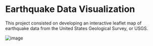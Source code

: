 # Earthquake Data Visualization

This project consisted on developing an interactive leaflet map of earthquake data from the United States Geological Survey, or USGS.  



![image](https://user-images.githubusercontent.com/115383317/222289700-e0d8eb35-1e84-4c5f-b27b-b399f7e84387.png)
